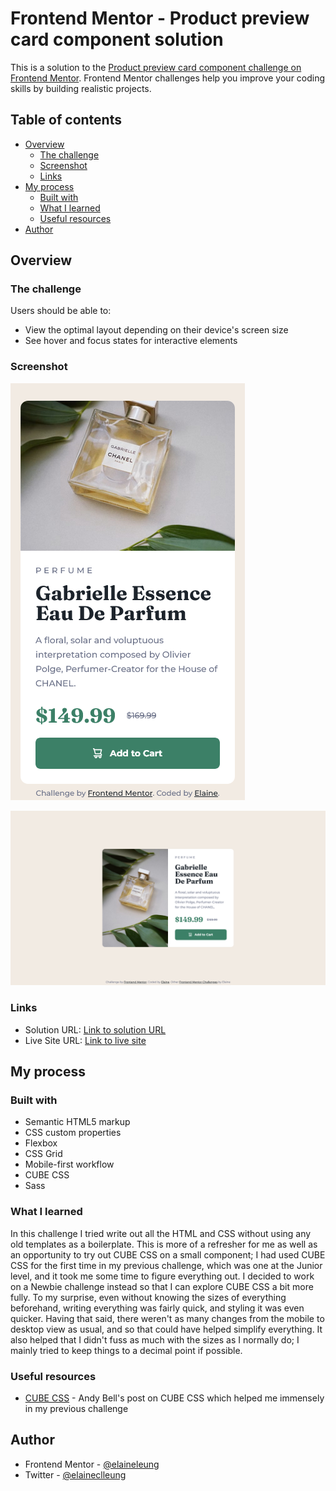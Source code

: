 # Frontend Mentor - Product preview card component solution

This is a solution to the [Product preview card component challenge on Frontend Mentor](https://www.frontendmentor.io/challenges/product-preview-card-component-GO7UmttRfa). Frontend Mentor challenges help you improve your coding skills by building realistic projects. 

## Table of contents

- [Overview](#overview)
  - [The challenge](#the-challenge)
  - [Screenshot](#screenshot)
  - [Links](#links)
- [My process](#my-process)
  - [Built with](#built-with)
  - [What I learned](#what-i-learned)
  - [Useful resources](#useful-resources)
- [Author](#author)

## Overview

### The challenge

Users should be able to:

- View the optimal layout depending on their device's screen size
- See hover and focus states for interactive elements

### Screenshot

![Mobile view of solution](./design/mobile.png)

![Desktop view of solution](./design/desktop.png)

### Links

- Solution URL: [Link to solution URL](https://www.frontendmentor.io/solutions/card-component-using-cube-css-tNaBY0y_Nx)
- Live Site URL: [Link to live site](https://elaineleung.github.io/frontendmentor/productpreviewcardcomponent/)

## My process

### Built with

- Semantic HTML5 markup
- CSS custom properties
- Flexbox
- CSS Grid
- Mobile-first workflow
- CUBE CSS
- Sass

### What I learned

In this challenge I tried write out all the HTML and CSS without using any old templates as a boilerplate. This is more of a refresher for me as well as an opportunity to try out CUBE CSS on a small component; I had used CUBE CSS for the first time in my previous challenge, which was one at the Junior level, and it took me some time to figure everything out. I decided to work on a Newbie challenge instead so that I can explore CUBE CSS a bit more fully. To my surprise, even without knowing the sizes of everything beforehand, writing everything was fairly quick, and styling it was even quicker. Having that said, there weren't as many changes from the mobile to desktop view as usual, and so that could have helped simplify everything. It also helped that I didn't fuss as much with the sizes as I normally do; I mainly tried to keep things to a decimal point if possible.

### Useful resources

- [CUBE CSS](https://piccalil.li/blog/cube-css/) - Andy Bell's post on CUBE CSS which helped me immensely in my previous challenge

## Author

- Frontend Mentor - [@elaineleung](https://www.frontendmentor.io/profile/elaineleung)
- Twitter - [@elaineclleung](https://twitter.com/elaineclleung)
